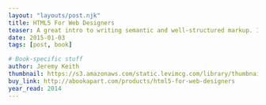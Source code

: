 ```yaml
---
layout: "layouts/post.njk"
title: HTML5 For Web Designers
teaser: A great intro to writing semantic and well-structured markup. I really enjoyed all the nerdy bits about the history of the HTML and the web.
date: 2015-01-03
tags: [post, book]

# Book-specific stuff
author: Jeremy Keith
thumbnail: https://s3.amazonaws.com/static.levimcg.com/library/thumbnail-html5.png
buy_link: http://abookapart.com/products/html5-for-web-designers
year_read: 2014
---
```

